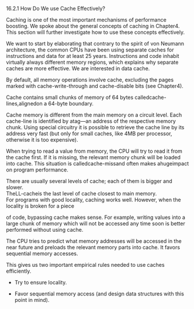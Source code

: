 16.2.1 How Do We use Cache Effectively?

Caching is one of the most important mechanisms of performance boosting. We spoke about the general concepts of caching in Chapter4. This section will further investigate how to use these concepts effectively.

We want to start by elaborating that contrary to the spirit of von Neumann architecture, the common CPUs have been using separate caches for instructions and data for at least 25 years. Instructions and code inhabit virtually always different memory regions, which explains why separate caches are more effective. We are interested in data cache.

By default, all memory operations involve cache, excluding the pages marked with cache-write-through and cache-disable bits \(see Chapter4\).

Cache contains small chunks of memory of 64 bytes calledcache-lines,alignedon a 64-byte boundary.

Cache memory is different from the main memory on a circuit level. Each cache-line is identified by atag—an address of the respective memory chunk. Using special circuitry it is possible to retrieve the cache line by its address very fast \(but only for small caches, like 4MB per processor, otherwise it is too expensive\).

When trying to read a value from memory, the CPU will try to read it from the cache first. If it is missing, the relevant memory chunk will be loaded into cache. This situation is calledcache-missand often makes ahugeimpact on program performance.

There are usually several levels of cache; each of them is bigger and slower.  
 TheLL-cacheis the last level of cache closest to main memory.  
 For programs with good locality, caching works well. However, when the locality is broken for a piece

of code, bypassing cache makes sense. For example, writing values into a large chunk of memory which will not be accessed any time soon is better performed without using cache.

The CPU tries to predict what memory addresses will be accessed in the near future and preloads the relevant memory parts into cache. It favors sequential memory accesses.

This gives us two important empirical rules needed to use caches efficiently.

* Try to ensure locality.

* Favor sequential memory access \(and design data structures with this point in mind\).



